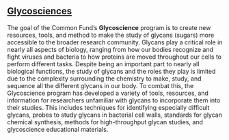 ## [Glycosciences](https://www.glygen.org/)

The goal of the Common Fund’s **Glycoscience** program is to create new resources, tools, and method to make the study of glycans (sugars) more accessible to the broader research community. Glycans play a critical role in nearly all aspects of biology, ranging from how our bodies recognize and fight viruses and bacteria to how proteins are moved throughout our cells to perform different tasks. Despite being an important part to nearly all biological functions, the study of glycans and the roles they play is limited due to the complexity surrounding the chemistry to make, study, and sequence all the different glycans in our body. To combat this, the Glycoscience program has developed a variety of tools, resources, and information for researchers unfamiliar with glycans to incorporate them into their studies. This includes techniques for identifying especially difficult glycans, probes to study glycans in bacterial cell walls, standards for glycan chemical synthesis, methods for high-throughput glycan studies, and glycoscience educational materials.
